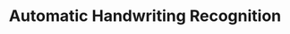 ---
word: "true"

types: "word"

title: "Automatic Handwriting Recognition"

categories: ['']

tags: ['Automatic', 'Handwriting', 'Recognition']

arabic: 'التعرف الآلي على الكتابة'

arexps: []

enwords: ['Automatic Handwriting Recognition']

enexps: []

arlexicons: 'ع'

enlexicons: 'A'

authors: ['Ruqayya Roshdy']

translators: ['']

citations: 'تطبيقات أساسية في المعالجة الآلية للغة العربية'

sources: 'مركز الملك عبدالله بن عبدالعزيز الدولي لخدمة اللغة العربية'

slug: ""
---